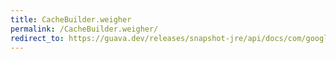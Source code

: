 ```yaml
---
title: CacheBuilder.weigher
permalink: /CacheBuilder.weigher/
redirect_to: https://guava.dev/releases/snapshot-jre/api/docs/com/google/common/cache/CacheBuilder.html#weigher-com.google.common.cache.Weigher-
---
```

